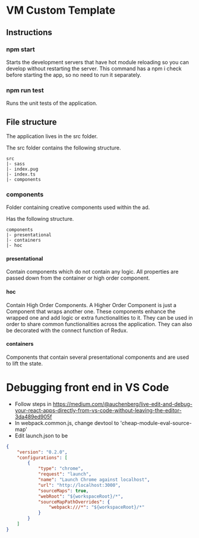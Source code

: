 # VM Custom Template

## Instructions

### npm start
Starts the development servers that have hot module reloading so you can
develop without restarting the server.
This command has a npm i check before starting the app, so no need to run it separately.

### npm run test
Runs the unit tests of the application.

## File structure
The application lives in the src folder.

The src folder contains the following structure.

```
src
|- sass
|- index.pug
|- index.ts
|- components
```

### components
Folder containing creative components used within the ad.

Has the following structure.

```
components
|- presentational
|- containers
|- hoc
```

#### presentational
Contain components which do not contain any logic. All properties are passed down from the container or high order component.

#### hoc
Contain High Order Components. A Higher Order Component is just a Component that wraps another one. These components enhance the wrapped one and add logic or extra functionalities to it.
They can be used in order to share common functionalities across the application.
They can also be decorated with the connect function of Redux.

#### containers
Components that contain several presentational components and are used to lift the state.

# Debugging front end in VS Code  

 - Follow steps in https://medium.com/@auchenberg/live-edit-and-debug-your-react-apps-directly-from-vs-code-without-leaving-the-editor-3da489ed905f
 - In webpack.common.js, change devtool to 'cheap-module-eval-source-map'
 - Edit launch.json to be  
```json
{
    "version": "0.2.0",
    "configurations": [
        {
            "type": "chrome",
            "request": "launch",
            "name": "Launch Chrome against localhost",
            "url": "http://localhost:3000",
            "sourceMaps": true,
            "webRoot": "${workspaceRoot}/*",
            "sourceMapPathOverrides": {
                "webpack:///*": "${workspaceRoot}/*"
            }
        }
    ]
}
```
